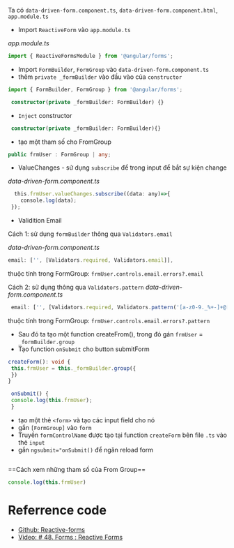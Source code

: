 Ta có `data-driven-form.component.ts`, `data-driven-form.component.html`, `app.module.ts`

- Import `ReactiveForm` vào `app.module.ts`

*app.module.ts*
````ts
import { ReactiveFormsModule } from '@angular/forms';
````

- Import  `FormBuilder`, `FormGroup` vào `data-driven-form.component.ts`
- thêm `private _formBuilder` vào đầu vào của `constructor`

````ts
import { FormBuilder, FormGroup } from '@angular/forms';

 constructor(private _formBuilder: FormBuilder) {}
````

- `Inject` constructor

````ts
 constructor(private _formBuilder: FormBuilder){}
````

- tạo một tham số cho FromGroup

````ts
public frmUser : FormGroup | any;
````
- ValueChanges - sử dụng `subscribe` để trong input để bắt sự kiện change

*data-driven-form.component.ts*
````ts
  this.frmUser.valueChanges.subscribe((data: any)=>{
    console.log(data);
 });
````

- Validition Email 

Cách 1: sử dụng  `formBuilder` thông qua `Validators.email`

*data-driven-form.component.ts*
````ts
email: ['', [Validators.required, Validators.email]],
````

thuộc tính trong FormGroup: `frmUser.controls.email.errors?.email`

Cách 2: sử dụng thông qua `Validators.pattern`
*data-driven-form.component.ts*
````ts
 email: ['', [Validators.required, Validators.pattern('[a-z0-9._%+-]+@[a-z0-9.-]+\.[a-z]{2,4}$')]],
````
thuộc tính trong FormGroup: `frmUser.controls.email.errors?.pattern`

- Sau đó ta tạo một function createFrom(), trong đó gán `frmUser` = `_formBuilder.group`
- Tạo function `onSubmit` cho button submitForm

````ts
createForm(): void {
 this.frmUser = this._formBuilder.group({
 })
}

 onSubmit() {
 console.log(this.frmUser);
 }
````

- tạo một thẻ `<form>` và tạo các input field cho nó
- gắn `[FormGroup]` vào `form`
- Truyền `formControlName` được tạo tại function `createForm` bên file `.ts` vào thẻ `input`
- gắn `ngsubmit="onSubmit()` để ngăn reload form

````html
````

==Cách xem những tham số của From Group==
````ts
console.log(this.frmUser)
````


# Referrence code
- [Github: Reactive-forms](https://github.com/thxlong/Reactive-Forms/tree/master/reactive-form/src/app/data-driven-form)
- [Video: # 48. Forms : Reactive Forms](https://www.youtube.com/watch?v=ayhqLoK90J0&list=PLJ5qtRQovuENHYHqlQP5XT7zwbCA5Q5He&index=48&ab_channel=nghiepuit)